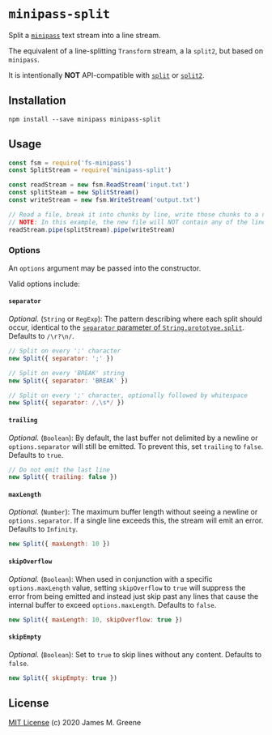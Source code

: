 # `minipass-split`

Split a [`minipass`](https://www.npmjs.com/package/minipass) text stream into a line stream.

The equivalent of a line-splitting `Transform` stream, a la `split2`, but based on `minipass`.

It is intentionally **NOT** API-compatible with [`split`](https://www.npmjs.com/package/split) or [`split2`](https://www.npmjs.com/package/split2).

## Installation

```shell
npm install --save minipass minipass-split
```

## Usage

```js
const fsm = require('fs-minipass')
const SplitStream = require('minipass-split')

const readStream = new fsm.ReadStream('input.txt')
const splitSteam = new SplitStream()
const writeStream = new fsm.WriteStream('output.txt')

// Read a file, break it into chunks by line, write those chunks to a new file
// NOTE: In this example, the new file will NOT contain any of the line breaks!
readStream.pipe(splitStream).pipe(writeStream)
```

### Options

An `options` argument may be passed into the constructor.

Valid options include:

#### `separator`

_Optional._ (`String` or `RegExp`): The pattern describing where each split should occur, identical to the [`separator` parameter of `String.prototype.split`](https://developer.mozilla.org/en-US/docs/Web/JavaScript/Reference/Global_Objects/String/split#Parameters). Defaults to `/\r?\n/`.

```js
// Split on every ';' character
new Split({ separator: ';' })

// Split on every 'BREAK' string
new Split({ separator: 'BREAK' })

// Split on every ';' character, optionally followed by whitespace
new Split({ separator: /,\s*/ })
```

#### `trailing`

_Optional._ (`Boolean`): By default, the last buffer not delimited by a newline or `options.separator` will still be emitted. To prevent this, set `trailing` to `false`. Defaults to `true`.

```js
// Do not emit the last line
new Split({ trailing: false })
```

#### `maxLength`

_Optional._ (`Number`): The maximum buffer length without seeing a newline or `options.separator`. If a single line exceeds this, the stream will emit an error. Defaults to `Infinity`.

```js
new Split({ maxLength: 10 })
```

#### `skipOverflow`

_Optional._ (`Boolean`): When used in conjunction with a specific `options.maxLength` value, setting `skipOverflow` to `true` will suppress the error from being emitted and instead just skip past any lines that cause the internal buffer to exceed `options.maxLength`. Defaults to `false`.

```js
new Split({ maxLength: 10, skipOverflow: true })
```

#### `skipEmpty`

_Optional._ (`Boolean`): Set to `true` to skip lines without any content. Defaults to `false`.

```js
new Split({ skipEmpty: true })
```

## License

[MIT License](LICENSE.md) (c) 2020 James M. Greene
